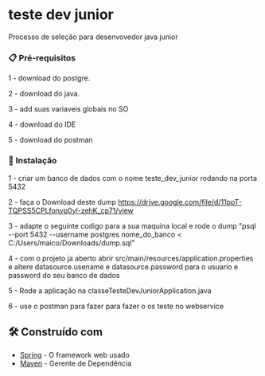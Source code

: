 # teste dev junior

Processo de seleção para desenvovedor java junior

### 📋 Pré-requisitos

1 -  download do postgre.

2 - download do java.

3 - add suas variaveis globais no SO

4 - download do IDE

5 - download do postman


### 🔧 Instalação

1 - criar um banco de dados com o nome teste_dev_junior rodando na porta 5432

2 - faça o Download deste dump https://drive.google.com/file/d/11ppT-TQPSS5CPLfonyp0yl-zehK_cp71/view

3 - adapte o seguinte codigo para a sua maquina local e rode o dump "psql --port 5432 --username postgres nome_do_banco < C:/Users/maico/Downloads/dump.sql"

4 - com o projeto ja aberto abrir src/main/resources/application.properties e altere datasource.usename e datasource.password para o usuario e password do seu banco de dados

5 - Rode a aplicação na classeTesteDevJuniorApplication.java

6 - use o postman para fazer para fazer o os teste no webservice

## 🛠️ Construído com

* [Spring](https://spring.io/) - O framework web usado
* [Maven](https://maven.apache.org/) - Gerente de Dependência
